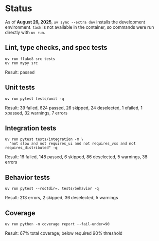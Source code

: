 # Status

As of **August 26, 2025**, `uv sync --extra dev` installs the development
environment. `task` is not available in the container, so commands were run
directly with `uv run`.

## Lint, type checks, and spec tests
```text
uv run flake8 src tests
uv run mypy src
```
Result: passed

## Unit tests
```text
uv run pytest tests/unit -q
```
Result: 39 failed, 624 passed, 26 skipped, 24 deselected, 1 xfailed, 1 xpassed,
32 warnings, 7 errors

## Integration tests
```text
uv run pytest tests/integration -m \
  "not slow and not requires_ui and not requires_vss and not requires_distributed" -q
```
Result: 16 failed, 148 passed, 6 skipped, 86 deselected, 5 warnings, 38 errors

## Behavior tests
```text
uv run pytest --rootdir=. tests/behavior -q
```
Result: 213 errors, 2 skipped, 36 deselected, 5 warnings

## Coverage
```text
uv run python -m coverage report --fail-under=90
```
Result: 67% total coverage; below required 90% threshold
